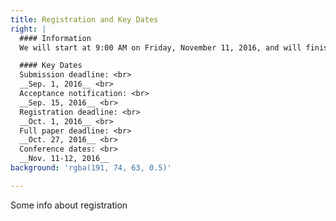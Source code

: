 ```yaml
---
title: Registration and Key Dates
right: |
  #### Information
  We will start at 9:00 AM on Friday, November 11, 2016, and will finish at 8:00 PM on Saturday, November 12, 2016.

  #### Key Dates
  Submission deadline: <br>
  __Sep. 1, 2016__ <br>
  Acceptance notification: <br>
  __Sep. 15, 2016__ <br>
  Registration deadline: <br> 
  __Oct. 1, 2016__ <br>
  Full paper deadline: <br>
  __Oct. 27, 2016__ <br>
  Conference dates: <br>
  __Nov. 11-12, 2016__
background: 'rgba(191, 74, 63, 0.5)'

---
```


Some info about registration
